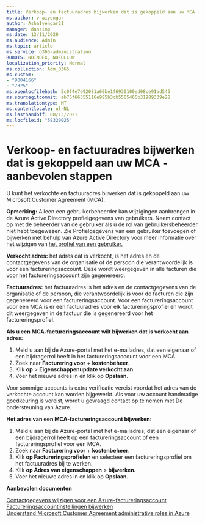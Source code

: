 ```yaml
---
title: Verkoop- en factuuradres bijwerken dat is gekoppeld aan uw MCA - aanbevolen stappen
ms.author: v-aiyengar
author: AshaIyengar21
manager: dansimp
ms.date: 12/11/2020
ms.audience: Admin
ms.topic: article
ms.service: o365-administration
ROBOTS: NOINDEX, NOFOLLOW
localization_priority: Normal
ms.collection: Adm_O365
ms.custom:
- "9004166"
- "7325"
ms.openlocfilehash: 5c0f4e7e92081a60be1f6930100ed08ce91ad545
ms.sourcegitcommit: ab75f66355116e995b3cb5505465b31989339e28
ms.translationtype: MT
ms.contentlocale: nl-NL
ms.lasthandoff: 08/13/2021
ms.locfileid: "58320025"
---
```

# <a name="update-sold-to-and-bill-to-address-associated-to-your-mca---recommended-steps"></a>Verkoop- en factuuradres bijwerken dat is gekoppeld aan uw MCA - aanbevolen stappen

U kunt het verkochte en factuuradres bijwerken dat is gekoppeld aan uw Microsoft Customer Agreement (MCA). 

**Opmerking:** Alleen een gebruikerbeheerder kan wijzigingen aanbrengen in de Azure Active Directory profielgegevens van gebruikers. Neem contact op met de beheerder van de gebruiker als u de rol van gebruikersbeheerder niet hebt toegewezen. Zie Profielgegevens van een gebruiker toevoegen of bijwerken met behulp van Azure Active Directory voor meer informatie over het wijzigen van [het profiel van een gebruiker.](https://docs.microsoft.com/azure/active-directory/fundamentals/active-directory-users-profile-azure-portal)

**Verkocht adres:** het adres dat is verkocht, is het adres en de contactgegevens van de organisatie of de persoon die verantwoordelijk is voor een factureringsaccount. Deze wordt weergegeven in alle facturen die voor het factureringsaccount zijn gegenereerd.

**Factuuradres:** het factuuradres is het adres en de contactgegevens van de organisatie of de persoon, die verantwoordelijk is voor de facturen die zijn gegenereerd voor een factureringsaccount. Voor een factureringsaccount voor een MCA is er een factuuradres voor elk factureringsprofiel en wordt dit weergegeven in de factuur die is gegenereerd voor het factureringsprofiel.

**Als u een MCA-factureringsaccount wilt bijwerken dat is verkocht aan adres:**

1. Meld u aan bij de Azure-portal met het e-mailadres, dat een eigenaar of een bijdragerrol heeft in het factureringsaccount voor een MCA.
1. Zoek naar **Facturering voor**  +  **kostenbeheer**.
1. Klik **op**  >  **Eigenschappenupdate verkocht aan**.
1. Voer het nieuwe adres in en klik op **Opslaan.**

Voor sommige accounts is extra verificatie vereist voordat het adres van de verkochte account kan worden bijgewerkt. Als voor uw account handmatige goedkeuring is vereist, wordt u gevraagd contact op te nemen met De ondersteuning van Azure.

**Het adres van een MCA-factureringsaccount bijwerken:** 

1. Meld u aan bij de Azure-portal met het e-mailadres, dat een eigenaar of een bijdragerrol heeft op een factureringsaccount of een factureringsprofiel voor een MCA.
1. Zoek naar **Facturering voor**  +  **kostenbeheer**.
1. Klik **op Factureringsprofielen** en selecteer een factureringsprofiel om het factuuradres bij te werken.
1. Klik **op Adres van eigenschappen**  >  **bijwerken.**
1. Voer het nieuwe adres in en klik op **Opslaan.**

**Aanbevolen documenten**

[Contactgegevens wijzigen voor een Azure-factureringsaccount](https://docs.microsoft.com/azure/cost-management-billing/manage/change-azure-account-profile)   
[Factureringsaccountinstellingen bijwerken](https://docs.microsoft.com/microsoft-store/update-microsoft-store-for-business-account-settings)  
[Understand Microsoft Customer Agreement administrative roles in Azure](https://docs.microsoft.com/azure/cost-management-billing/manage/understand-mca-roles)